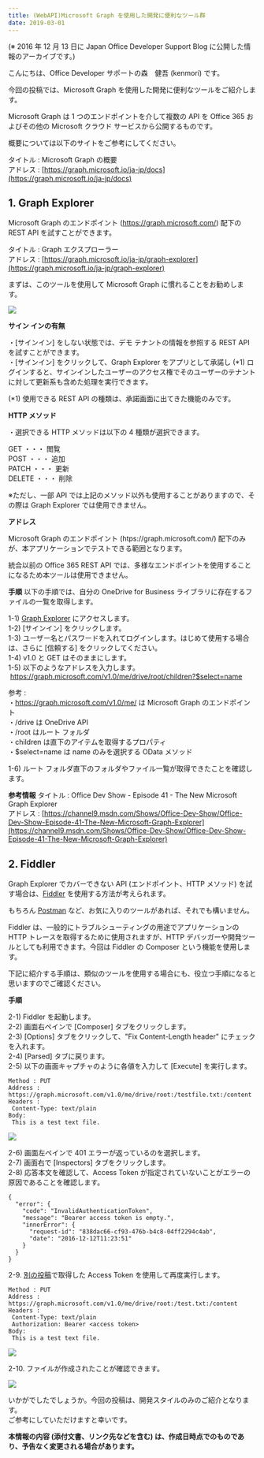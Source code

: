 ```yaml
---
title: (WebAPI)Microsoft Graph を使用した開発に便利なツール群
date: 2019-03-01
---
```


(※ 2016 年 12 月 13 日に Japan Office Developer Support Blog に公開した情報のアーカイブです。)

こんにちは、Office Developer サポートの森　健吾 (kenmori) です。

今回の投稿では、Microsoft Graph を使用した開発に便利なツールをご紹介します。

Microsoft Graph は 1 つのエンドポイントを介して複数の API を Office 365 およびその他の Microsoft クラウド サービスから公開するものです。

概要については以下のサイトをご参考にしてください。

タイトル : Microsoft Graph の概要  
アドレス : [https://graph.microsoft.io/ja-jp/docs](https://graph.microsoft.io/ja-jp/docs)

**1\. Graph Explorer**
----------------------

Microsoft Graph のエンドポイント (https://graph.microsoft.com/) 配下の REST API を試すことができます。

タイトル : Graph エクスプローラー  
アドレス : [https://graph.microsoft.io/ja-jp/graph-explorer](https://graph.microsoft.io/ja-jp/graph-explorer)

まずは、このツールを使用して Microsoft Graph に慣れることをお勧めします。

![](image1.png)

**サイン インの有無**

・\[サインイン\] をしない状態では、デモ テナントの情報を参照する REST API を試すことができます。  
・\[サインイン\] をクリックして、Graph Explorer をアプリとして承諾し (\*1) ログインすると、サインインしたユーザーのアクセス権でそのユーザーのテナントに対して更新系も含めた処理を実行できます。

(\*1) 使用できる REST API の種類は、承諾画面に出てきた機能のみです。

**HTTP メソッド**

・選択できる HTTP メソッドは以下の 4 種類が選択できます。

GET ・・・ 閲覧  
POST ・・・ 追加  
PATCH ・・・ 更新  
DELETE ・・・ 削除

※ただし、一部 API では上記のメソッド以外も使用することがありますので、その際は Graph Explorer では使用できません。

**アドレス**

Microsoft Graph のエンドポイント (htps://graph.microsoft.com/) 配下のみが、本アプリケーションでテストできる範囲となります。

統合以前の Office 365 REST API では、多様なエンドポイントを使用することになるため本ツールは使用できません。

**手順**
以下の手順では、自分の OneDrive for Business ライブラリに存在するファイルの一覧を取得します。

1-1) [Graph Explorer](https://graph.microsoft.io/ja-jp/graph-explorer) にアクセスします。  
1-2) \[サインイン\] をクリックします。  
1-3) ユーザー名とパスワードを入れてログインします。はじめて使用する場合は、さらに \[信頼する\] をクリックしてください。  
1-4) v1.0 と GET はそのままにします。  
1-5) 以下のようなアドレスを入力します。  
 https://graph.microsoft.com/v1.0/me/drive/root/children?$select=name

参考 :  
・https://graph.microsoft.com/v1.0/me/ は Microsoft Graph のエンドポイント  
・/drive は OneDrive API  
・/root はルート フォルダ  
・children は直下のアイテムを取得するプロパティ  
・$select=name は name のみを選択する OData メソッド

1-6) ルート フォルダ直下のフォルダやファイル一覧が取得できたことを確認します。

**参考情報**
タイトル : Office Dev Show - Episode 41 - The New Microsoft Graph Explorer  
アドレス : [https://channel9.msdn.com/Shows/Office-Dev-Show/Office-Dev-Show-Episode-41-The-New-Microsoft-Graph-Explorer](https://channel9.msdn.com/Shows/Office-Dev-Show/Office-Dev-Show-Episode-41-The-New-Microsoft-Graph-Explorer)

**2\. Fiddler**
---------------

Graph Explorer でカバーできない API (エンドポイント、HTTP メソッド) を試す場合は、[Fiddler](http://www.telerik.com/fiddler) を使用する方法が考えられます。

もちろん [Postman](https://www.getpostman.com/) など、お気に入りのツールがあれば、それでも構いません。

Fiddler は、一般的にトラブルシューティングの用途でアプリケーションの HTTP トレースを取得するために使用されますが、HTTP デバッガーや開発ツールとしても利用できます。今回は Fiddler の Composer という機能を使用します。

下記に紹介する手順は、類似のツールを使用する場合にも、役立つ手順になると思いますのでご確認ください。

**手順**

2-1) Fiddler を起動します。  
2-2) 画面右ペインで \[Composer\] タブをクリックします。  
2-3) \[Options\] タブをクリックして、"Fix Content-Length header" にチェックを入れます。  
2-4) \[Parsed\] タブに戻ります。  
2-5) 以下の画面キャプチャのように各値を入力して \[Execute\] を実行します。

```
Method : PUT  
Address : https://graph.microsoft.com/v1.0/me/drive/root:/testfile.txt:/content  
Headers :  
 Content-Type: text/plain  
Body:  
 This is a test text file.
```

![](image2.png)  

2-6) 画面左ペインで 401 エラーが返っているのを選択します。  
2-7) 画面右で \[Inspectors\] タブをクリックします。  
2-8) 応答本文を確認して、Access Token が指定されていないことがエラーの原因であることを確認します。

```
{
  "error": {
    "code": "InvalidAuthenticationToken",
    "message": "Bearer access token is empty.",
    "innerError": {
      "request-id": "838dac66-cf93-476b-b4c8-04ff2294c4ab",
      "date": "2016-12-12T11:23:51"
    }
  }
}
```

  

2-9. [別の投稿](https://social.msdn.microsoft.com/Forums/ja-JP/21efd6e2-220a-48e8-b48f-9330ee90c414/oauth-bearer-token-access-token?forum=officesupportteamja)で取得した Access Token を使用して再度実行します。

```
Method : PUT
Address : https://graph.microsoft.com/v1.0/me/drive/root:/test.txt:/content
Headers :
 Content-Type: text/plain
 Authorization: Bearer <access token>
Body:
 This is a test text file.
```

![](image3.png)  

2-10. ファイルが作成されたことが確認できます。

![](image4.png)

いかがでしたでしょうか。今回の投稿は、開発スタイルのみのご紹介となります。  
ご参考にしていただけますと幸いです。

**本情報の内容 (添付文書、リンク先などを含む) は、作成日時点でのものであり、予告なく変更される場合があります。**